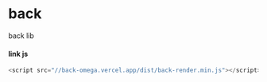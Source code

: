 # back
back lib

#### link js
```javascript
<script src="//back-omega.vercel.app/dist/back-render.min.js"></script>
```
